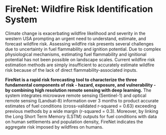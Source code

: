 # FireNet: Wildfire Risk Identification System

Climate change is exacerbating wildfire likelihood and severity in the western USA prompting an urgent need to understand, estimate, and forecast wildfire risk. Assessing wildfire risk  presents several challenges due to uncertainty in fuel flammability and ignition potential. Due to complex physiological mechanisms, estimating fuel flammability and ignitional potential has not been possible on landscape scales. Current wildfire risk estimation methods are simply insufficient to accurately estimate wildfire risk because of the lack of direct flammability-associated inputs. 

**FireNet is a rapid risk forecasting tool to characterize the three fundamental components of risk - hazard, exposure, and vulnerability - by combining high resolution remote sensing with deep learning.** The system integrates microwave remote sensing (Sentinel-1) and optical remote sensing (Landsat-8) information over 3 months to product accurate estimates of fuel conditions (cross-validated r-squared = 0.63) exceeding previous methods by a wide margin (r-squared = 0.3). Moreover, by linking the Long Short Term Memory (LSTM) outputs for fuel conditions with data on human settlements and population density, FireNet indicates the aggregate risk imposed by wildfires on humans. 

